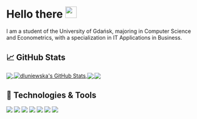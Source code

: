 # Hello there <img src="https://user-images.githubusercontent.com/72083113/152360671-96c209fd-6f4e-4e78-b92a-d7dff5b9faaf.png" width="30px">

I am a student of the University of Gdańsk, majoring in Computer Science and Econometrics, with a specialization in IT Applications in Business.
<!--
**dluniewska/dluniewska** is a ✨ _special_ ✨ repository because its `README.md` (this file) appears on your GitHub profile.
-->
<!-- <a href="https://github.com/anuraghazra/github-readme-stats">
  <img align="center" src="https://github-readme-stats.vercel.app/api/top-langs/?username=dluniewska&layout=compact&count_private=true&theme=dracula" />
<a href="https://github.com/anuraghazra/convoychat">
  <img align="center" src="https://github-readme-stats.vercel.app/api/pin/?username=dluniewska&repo=SchoolNotes&theme=dracula")](https://github.com/dluniewska/SchoolNotes)" />
</a> -->
## &#x1f4c8; GitHub Stats
<a href="https://github.com/dluniewska/dluniewska">
  <img align="center" src="https://github-readme-stats.vercel.app/api/top-langs/?username=dluniewska&hide=java,html,tex&title_color=ffffff&text_color=c9cacc&icon_color=C69CC5&bg_color=1d1f21&langs_count=3" />
</a>
<a href="https://github.com/dluniewska/dluniewska">
  <img align="center" src="https://github-readme-stats.vercel.app/api?username=dluniewska&show_icons=true&line_height=27&count_private=true&title_color=ffffff&text_color=c9cacc&icon_color=C69CC5&bg_color=1d1f21" alt="dluniewska's GitHub Stats" />
</a>

<a href="https://github.com/dluniewska/SchoolNotes">
  <img align="center" src="https://github-readme-stats.vercel.app/api/pin/?username=dluniewska&repo=SchoolNotes&&title_color=ffffff&text_color=c9cacc&icon_color=C69CC5&bg_color=1d1f21" />
</a>
<a href="https://github.com/dluniewska/CyberAnimals2021">
  <img align="center" src="https://github-readme-stats.vercel.app/api/pin/?username=dluniewska&repo=CyberAnimals2021&title_color=ffffff&text_color=c9cacc&icon_color=C69CC5&bg_color=1d1f21" />
</a>    

## 🔧 Technologies & Tools
![](https://img.shields.io/badge/Editor-IntelliJ_IDEA-informational?style=flat&logo=intellij-idea&logoColor=white&color=640862)
![](https://img.shields.io/badge/Editor-VisualStudio-informational?style=flat&logo=visualstudio&logoColor=white&color=640862)
![](https://img.shields.io/badge/Editor-VisualStudioCode-informational?style=flat&logo=visualstudiocode&logoColor=white&color=640862)
![](https://img.shields.io/badge/Editor-AndroidStudio-informational?style=flat&logo=androidstudio&logoColor=white&color=640862)
![](https://img.shields.io/badge/Editor-Eclipse-informational?style=flat&logo=eclipse&logoColor=white&color=640862)
![](https://img.shields.io/badge/Code-CSharp-informational?style=flat&logo=csharp&logoColor=white&color=640862)
![](https://img.shields.io/badge/Code-Java-informational?style=flat&logo=java&logoColor=white&color=640862)


<!-- - 🔭 I’m currently working on ...
- 🌱 I’m currently learning ...
- 👯 I’m looking to collaborate on ...
- 🤔 I’m looking for help with ...
- 💬 Ask me about ...
- 📫 How to reach me: ...
- 😄 Pronouns: ...
- ⚡ Fun fact: ... -->

